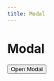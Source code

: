 ```yaml
---
title: Modal
---
```


# Modal

<Story>
<button type="button" class="ds-paragraph ds-paragraph--md ds-line-height--sm ds-btn ds-focus ds-btn--md ds-btn--primary ds-btn--accent" aria-expanded="false" aria-haspopup="dialog" onclick="document.querySelector('dialog').show()">
  Open Modal
</button>
<dialog class="ds-modal">
  <div class="ds-modal__header">
    <h2 class="ds-heading ds-heading--xs">Modal header</h2>
    <button type="button" class="ds-paragraph ds-paragraph--md ds-line-height--sm ds-btn ds-focus ds-btn--md ds-btn--tertiary ds-btn--neutral ds-btn--icon-only ds-modal__header__button" name="close" title="close modal">
      <svg xmlns="http://www.w3.org/2000/svg" width="1em" height="1em" fill="none" viewBox="0 0 24 24" focusable="false" role="img" aria-labelledby="title-rag" font-size="1.5em"><title id="title-rag">close modal</title><path fill="currentColor" d="M6.53 5.47a.75.75 0 0 0-1.06 1.06L10.94 12l-5.47 5.47a.75.75 0 1 0 1.06 1.06L12 13.06l5.47 5.47a.75.75 0 1 0 1.06-1.06L13.06 12l5.47-5.47a.75.75 0 0 0-1.06-1.06L12 10.94z"></path></svg>
    </button>
  </div>
  <div class="ds-modal__content">
    <p class="ds-paragraph ds-paragraph--md ds-line-height--md">Lorem ipsum dolor sit, amet consectetur adipisicing elit. Blanditiis doloremque obcaecati assumenda odio ducimus sunt et.</p>
  </div>
  <footer class="ds-modal__footer">Modal footer</footer>
</dialog>
</Story>